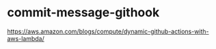 # commit-message-githook
https://aws.amazon.com/blogs/compute/dynamic-github-actions-with-aws-lambda/